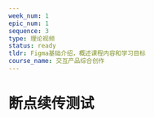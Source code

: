 ```yaml
---
week_num: 1
epic_num: 1
sequence: 3
type: 理论视频
status: ready
tldr: Figma基础介绍，概述课程内容和学习目标
course_name: 交互产品综合创作
---
```


# 断点续传测试
